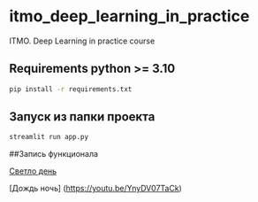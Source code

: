 # itmo_deep_learning_in_practice
ITMO. Deep Learning in practice course

## Requirements python >= 3.10
```bash
pip install -r requirements.txt
```


## Запуск из папки проекта
```bash
streamlit run app.py
```
##Запись функционала

[Светло день](https://youtu.be/-AlWvp2oGvI)


[Дождь ночь] (https://youtu.be/YnyDV07TaCk)


